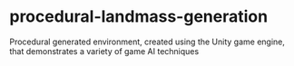 # procedural-landmass-generation
Procedural generated environment, created using the Unity game engine, that demonstrates a variety of game AI techniques
